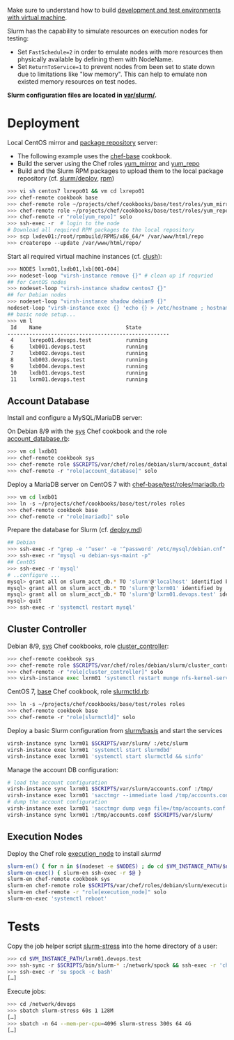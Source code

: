 
Make sure to understand how to build [development and test environments with virtual machine](../libvirt.md).

Slurm has the capability to simulate resources on execution nodes for testing:

* Set `FastSchedule=2` in order to emulate nodes with more resources then physically available by defining them with NodeName.
* Set `ReturnToService=1` to prevent nodes from been set to state down due to limitations like "low memory". This can help to emulate non existed memory resources on test nodes. 

**Slurm configuration files are located in [var/slurm/][slurm_basic].**

# Deployment

Local CentOS mirror and [package repository](../rpm.md) server:

* The following example uses the [chef-base](https://github.com/vpenso/chef-base) cookbook.
* Build the server using the Chef roles [yum_mirror](https://github.com/vpenso/chef-base/blob/master/test/roles/yum_mirror.rb) and [yum_repo](https://github.com/vpenso/chef-base/blob/master/test/roles/yum_repo.rb)
* Build and the Slurm RPM packages to upload them to the local package repository (cf. [slurm/deploy](deploy.md), [rpm](../rpm.md))

```bash
>>> vi sh centos7 lxrepo01 && vm cd lxrepo01
>>> chef-remote cookbook base
>>> chef-remote role ~/projects/chef/cookbooks/base/test/roles/yum_mirror.rb
>>> chef-remote role ~/projects/chef/cookbooks/base/test/roles/yum_repo.rb
>>> chef-remote -r "role[yum_repo]" solo
>>> ssh-exec -r  # login to the node
# Download all required RPM packages to the local repository
>>> scp lxdev01:/root/rpmbuild/RPMS/x86_64/* /var/www/html/repo
>>> createrepo --update /var/www/html/repo/
```

Start all required virtual machine instances (cf. [clush](../clush.md)):

```bash
>>> NODES lxrm01,lxdb01,lxb[001-004]
>>> nodeset-loop "virsh-instance remove {}" # clean up if requried
## for CentOS nodes
>>> nodeset-loop "virsh-instance shadow centos7 {}"
## for Debian nodes
>>> nodeset-loop "virsh-instance shadow debian9 {}"
nodeset-loop "virsh-instance exec {} 'echo {} > /etc/hostname ; hostname {} ; hostname -f'"
## basic node setup...
>>> vm l        
 Id    Name                           State
----------------------------------------------------
 4     lxrepo01.devops.test           running
 6     lxb001.devops.test             running
 7     lxb002.devops.test             running
 8     lxb003.devops.test             running
 9     lxb004.devops.test             running
 10    lxdb01.devops.test             running
 11    lxrm01.devops.test             running
```

## Account Database

Install and configure a MySQL/MariaDB server:

On Debian 8/9 with the [sys][sys] Chef cookbook and the role [account_database.rb](../../var/chef/roles/debian/slurm/account_database.rb):

```bash
>>> vm cd lxdb01
>>> chef-remote cookbook sys 
>>> chef-remote role $SCRIPTS/var/chef/roles/debian/slurm/account_database.rb
>>> chef-remote -r "role[account_database]" solo
```

Deploy a MariaDB server on CentOS 7 with [chef-base/test/roles/mariadb.rb](https://github.com/vpenso/chef-base/blob/master/test/roles/mariadb.rb)

```bash
>>> vm cd lxdb01
>>> ln -s ~/projects/chef/cookbooks/base/test/roles roles
>>> chef-remote cookbook base
>>> chef-remote -r "role[mariadb]" solo
```

Prepare the database for Slurm (cf. [deploy.md](deploy.md))

```bash
## Debian
>>> ssh-exec -r "grep -e '^user' -e '^password' /etc/mysql/debian.cnf"
>>> ssh-exec -r "mysql -u debian-sys-maint -p"
## CentOS
>>> ssh-exec -r 'mysql'
# ..configure ...
mysql> grant all on slurm_acct_db.* TO 'slurm'@'localhost' identified by '12345678' with grant option;
mysql> grant all on slurm_acct_db.* TO 'slurm'@'lxrm01' identified by '12345678' with grant option;
mysql> grant all on slurm_acct_db.* TO 'slurm'@'lxrm01.devops.test' identified by '12345678' with grant option;
mysql> quit
>>> ssh-exec -r 'systemctl restart mysql'
```

## Cluster Controller


Debian 8/9, [sys][sys] Chef cookbooks, role [cluster_controller][cluster_controller.rb]:

```bash
>>> chef-remote cookbook sys 
>>> chef-remote role $SCRIPTS/var/chef/roles/debian/slurm/cluster_controller.rb
>>> chef-remote -r "role[cluster_controller]" solo
>>> virsh-instance exec lxrm01 'systemctl restart munge nfs-kernel-server ; exportfs -r && exportfs'
```

CentOS 7, [base][base] Chef cookbook, role [slurmctld.rb](https://github.com/vpenso/chef-base/blob/master/test/roles/slurmctld.rb):

```bash
>>> ln -s ~/projects/chef/cookbooks/base/test/roles roles
>>> chef-remote cookbook base
>>> chef-remote -r "role[slurmctld]" solo
```


Deploy a basic Slurm configuration from [slurm/basis][slurm_basic] and start the services

```bash
virsh-instance sync lxrm01 $SCRIPTS/var/slurm/ :/etc/slurm
virsh-instance exec lxrm01 'systemctl start slurmdbd'
virsh-instance exec lxrm01 'systemctl start slurmctld && sinfo'
```

Manage the account DB configuration: 

```bash
# load the account configuration
virsh-instance sync lxrm01 $SCRIPTS/var/slurm/accounts.conf :/tmp/
virsh-instance exec lxrm01 'sacctmgr --immediate load /tmp/accounts.conf'
# dump the account configuration
virsh-instance exec lxrm01 'sacctmgr dump vega file=/tmp/accounts.conf'
virsh-instance sync lxrm01 :/tmp/accounts.conf $SCRIPTS/var/slurm/
```

## Execution Nodes

Deploy the Chef role [execution_node][execution_node.rb] to install _slurmd_

```bash
slurm-en() { for n in $(nodeset -e $NODES) ; do cd $VM_INSTANCE_PATH/$n ; $@ ; cd - >/dev/null ; done }
slurm-en-exec() { slurm-en ssh-exec -r $@ }
slurm-en chef-remote cookbook sys
slurm-en chef-remote role $SCRIPTS/var/chef/roles/debian/slurm/execution_node.rb
slurm-en chef-remote -r "role[execution_node]" solo
slurm-en-exec 'systemctl reboot'
```

# Tests

Copy the job helper script [slurm-stress][slurm_stress] into the home directory of a user:

```bash
>>> cd $VM_INSTANCE_PATH/lxrm01.devops.test 
>>> ssh-sync -r $SCRIPTS/bin/slurm-* :/network/spock && ssh-exec -r 'chown spock /network/spock/slurm*'
>>> ssh-exec -r 'su spock -c bash'
[…]
```

Execute jobs:

```bash
>>> cd /network/devops
>>> sbatch slurm-stress 60s 1 128M
[…]
>>> sbatch -n 64 --mem-per-cpu=4096 slurm-stress 300s 64 4G
[…]
```


[sys]: https://github.com/GSI-HPC/sys-chef-cookbook
[base]: https://github.com/vpenso/chef-base
[slurm_basic]: ../../var/slurm/slurm.conf
[slurm_stress]: ../../bin/slurm-stress
[cluster_controller.rb]: ../../var/chef/roles/debian/slurm/cluster_controller.rb
[execution_node.rb]: ../../var/chef/roles/debian/slurm/execution_node.rb

